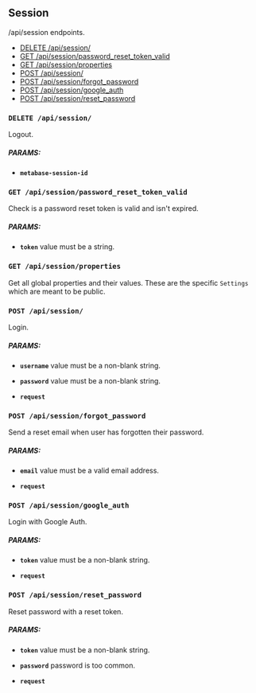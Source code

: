 ## Session

/api/session endpoints.

  - [DELETE /api/session/](#delete-apisession)
  - [GET /api/session/password_reset_token_valid](#get-apisessionpassword_reset_token_valid)
  - [GET /api/session/properties](#get-apisessionproperties)
  - [POST /api/session/](#post-apisession)
  - [POST /api/session/forgot_password](#post-apisessionforgot_password)
  - [POST /api/session/google_auth](#post-apisessiongoogle_auth)
  - [POST /api/session/reset_password](#post-apisessionreset_password)

### `DELETE /api/session/`

Logout.

##### PARAMS:

*  **`metabase-session-id`**

### `GET /api/session/password_reset_token_valid`

Check is a password reset token is valid and isn't expired.

##### PARAMS:

*  **`token`** value must be a string.

### `GET /api/session/properties`

Get all global properties and their values. These are the specific `Settings` which are meant to be public.

### `POST /api/session/`

Login.

##### PARAMS:

*  **`username`** value must be a non-blank string.

*  **`password`** value must be a non-blank string.

*  **`request`**

### `POST /api/session/forgot_password`

Send a reset email when user has forgotten their password.

##### PARAMS:

*  **`email`** value must be a valid email address.

*  **`request`**

### `POST /api/session/google_auth`

Login with Google Auth.

##### PARAMS:

*  **`token`** value must be a non-blank string.

*  **`request`**

### `POST /api/session/reset_password`

Reset password with a reset token.

##### PARAMS:

*  **`token`** value must be a non-blank string.

*  **`password`** password is too common.

*  **`request`**